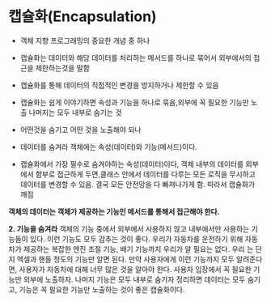 

# 캡슐화(Encapsulation)
- 객체 지향 프로그래밍의 중요한 개념 중 하나 
- 캡슐화는 데이터와 해당 데이터를 처리하는 메서드를 하나로 묶어서 외부에서의 접근을 제한하는것을 말함
- 캡슐화를 통해 데이터의 직접적인 변경을 방지하거나 제한할 수 있음
- 캡슐화는 쉽게 이야기하면 속성과 기능을 하나로 묶음,외부에 꼭 필요한 기능만 노출 나머지는 모두 내부로 숨기는 것 

- 어떤것을 숨기고 어떤 것을 노출해야 되나 
- 데이터를 숨겨라 객체에는 속성(데이터)와 기능(메서드)이다.
- 캡슐화에서 가장 필수로 숨겨야하는 속성(데이터)이다, 객체 내부의 데이터를 외부에서 함부로 접근하게 두면,클래스 안에서 데이터를
다루는 모든 로직을 무시하고 데이터를 변경할 수 있음. 결국 모든 안전망을 다 빠져나가게 함. 따라서 캡슐화가 깨짐 

**객체의 데이터는 객체가 제공하는 기능인 메서드를 통해서 접근해야 한다.**

**2. 기능을 숨겨라**
객체의 기능 중에서 외부에서 사용하지 않고 내부에서만 사용하는 기능들이 있다. 이런 기능도 모두 감추는 것이 좋다. 우리가 자동차를 운전하기 위해 자동차가 제공하는 복잡한 엔진 조절 기능, 배기 기능까지 우리가 알 필요는 없다. 우리 는 단지 엑셀과 핸들 정도의 기능만 알면 된다.
만약 사용자에게 이런 기능까지 모두 알려준다면, 사용자가 자동차에 대해 너무 많은 것을 알아야 한다.
사용자 입장에서 꼭 필요한 기능만 외부에 노출하자. 나머지 기능은 모두 내부로 숨기자
정리하면 데이터는 모두 숨기고, 기능은 꼭 필요한 기능만 노출하는 것이 좋은 캡슐화이다.
